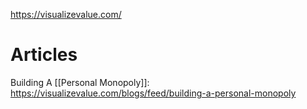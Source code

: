 https://visualizevalue.com/

# Articles

Building A [[Personal Monopoly]]: https://visualizevalue.com/blogs/feed/building-a-personal-monopoly
